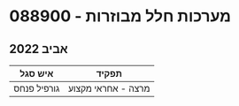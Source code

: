 # 088900 - מערכות חלל מבוזרות

## אביב 2022

| איש סגל | תפקיד |
| ---- | ---- |
| גורפיל פנחס | מרצה - אחראי מקצוע |

